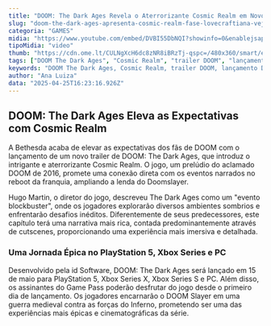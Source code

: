 ```yaml
---
title: "DOOM: The Dark Ages Revela o Aterrorizante Cosmic Realm em Novo Trailer"
slug: "doom-the-dark-ages-apresenta-cosmic-realm-fase-lovecraftiana-veja-trailer"
categoria: "GAMES"
midia: "https://www.youtube.com/embed/DVBI55DbNQI?showinfo=0&enablejsapi=1"
tipoMidia: "video"
thumb: "https://cdn.ome.lt/CULNgXcH6dc8zNR8iBRzTj-qspc=/480x360/smart/extras/conteudos/omelete_THUMB_-_2025-04-25T125336.535.png"
tags: ["DOOM The Dark Ages", "Cosmic Realm", "trailer DOOM", "lançamento DOOM", "Bethesda", "id Software", "Doomslayer", "Hugo Martin", "Game Pass", "PlayStation 5", "Xbox Series X"]
keywords: "DOOM The Dark Ages, Cosmic Realm, trailer DOOM, lançamento DOOM, Bethesda, id Software, Doomslayer, Hugo Martin, Game Pass, PlayStation 5, Xbox Series X"
author: "Ana Luiza"
data: "2025-04-25T16:23:16.926Z"
---
```


## DOOM: The Dark Ages Eleva as Expectativas com Cosmic Realm

A Bethesda acaba de elevar as expectativas dos fãs de DOOM com o lançamento de um novo trailer de DOOM: The Dark Ages, que introduz o intrigante e aterrorizante Cosmic Realm. O jogo, um prelúdio do aclamado DOOM de 2016, promete uma conexão direta com os eventos narrados no reboot da franquia, ampliando a lenda do Doomslayer.

Hugo Martin, o diretor do jogo, descreveu The Dark Ages como um "evento blockbuster", onde os jogadores explorarão diversos ambientes sombrios e enfrentarão desafios inéditos. Diferentemente de seus predecessores, este capítulo terá uma narrativa mais rica, contada predominantemente através de cutscenes, proporcionando uma experiência mais imersiva e detalhada.

### Uma Jornada Épica no PlayStation 5, Xbox Series e PC

Desenvolvido pela id Software, DOOM: The Dark Ages será lançado em 15 de maio para PlayStation 5, Xbox Series X, Xbox Series S e PC. Além disso, os assinantes do Game Pass poderão desfrutar do jogo desde o primeiro dia de lançamento. Os jogadores encarnarão o DOOM Slayer em uma guerra medieval contra as forças do Inferno, prometendo ser uma das experiências mais épicas e cinematográficas da série.